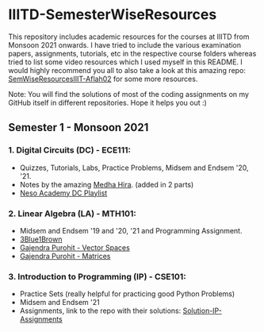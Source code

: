 # IIITD-SemesterWiseResources

This repository includes academic resources for the courses at IIITD from Monsoon 2021 onwards. I have tried to include the various examination papers, assignments, tutorials, etc in the respective course folders whereas tried to list some video resources which I used myself in this README. I would highly recommend you all to also take a look at this amazing repo: [SemWiseResourcesIIIT-Aflah02](https://github.com/aflah02/SemWiseResourcesIIIT) for some more resources.

Note: You will find the solutions of most of the coding assignments on my GitHub itself in different repositories. Hope it helps you out :)

## Semester 1 - Monsoon 2021
### 1. Digital Circuits (DC) - ECE111: 
* Quizzes, Tutorials, Labs, Practice Problems, Midsem and Endsem '20, '21.
* Notes by the amazing [Medha Hira](https://www.linkedin.com/in/medhahira/). (added in 2 parts)
* [Neso Academy DC Playlist](https://www.youtube.com/playlist?list=PLBlnK6fEyqRjMH3mWf6kwqiTbT798eAOm) 

### 2. Linear Algebra (LA) - MTH101: 
* Midsem and Endsem '19 and '20, '21 and Programming Assignment.
* [3Blue1Brown](https://www.youtube.com/playlist?list=PL0-GT3co4r2y2YErbmuJw2L5tW4Ew2O5Bm) 
* [Gajendra Purohit - Vector Spaces](https://www.youtube.com/playlist?list=PLU6SqdYcYsfJOGZdxUpDk3w9o-w94-RoG)  
* [Gajendra Purohit - Matrices](https://www.youtube.com/playlist?list=PLU6SqdYcYsfI34zVjDYDCZ6KLAifHmN1v)  

### 3. Introduction to Programming (IP) - CSE101:
* Practice Sets (really helpful for practicing good Python Problems)
* Midsem and Endsem '21
* Assignments, link to the repo with their solutions: [Solution-IP-Assignments](https://github.com/arnav10goel/IP-Assignments)
